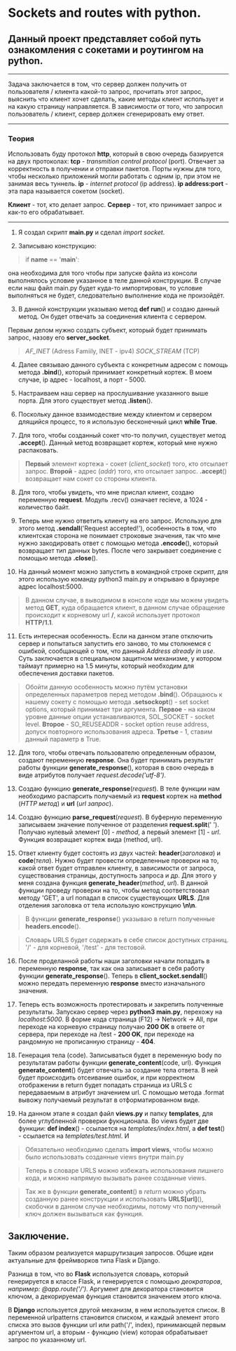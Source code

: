 # Sockets and routes with python.

## Данный проект представляет собой путь ознакомления с сокетами и роутингом на python.

---

Задача заключается в том, что сервер должен получить от пользователя / клиента какой-то запрос, прочитать этот запрос, выяснить что клиент хочет сделать, какие методы клиент использует и на какую страницу направляется. В зависимости от того, что запросил пользователь / клиент, сервер должен сгенерировать ему ответ.

---
### Теория

Использовать буду протокол **http**, который в свою очередь базируется на двух протоколах:
**tcp** - *transmition control protocol* (port). Отвечает за корректность в получении и отправки пакетов. Порты нужны для того, чтобы несколько приложений могли работать с одним ip, при этом не занимая весь туннель.
**ip** - *internet protocol* (ip address).
**ip address:port** - эта пара называется сокетом (socket).

**Клиент** - тот, кто делает запрос.
**Сервер** - тот, кто принимает запрос и как-то его обрабатывает.

---

1. Я создал скрипт **main.py** и сделал *import socket*.

2. Записываю конструкцию:

>if __name__ == '__main__':

она необходима для того чтобы при запуске файла из консоли выполнялось условие указанное в теле данной конструкции. В случае если наш файл main.py будет куда-то импортирован, то условие выполняться не будет, следовательно выполнение кода не произойдёт.

3. В данной конструкции указываю метод **def run**() и создаю данный метод. Он будет отвечать за соединения клиента с сервером.

Первым делом нужно создать субъект, который будет принимать запрос, назову его **server_socket**.

>*AF_INET* (Adress Famiily, INET - ipv4)
>*SOCK_STREAM* (TCP)

4. Далее связываю данного субъекта с конкретным адресом с помощь метода **.bind**(), который принимает конкретный кортеж. В моем случае, ip адрес - localhost, а порт - 5000. 

5. Настраиваем наш сервер на прослушивание указанного выше порта. Для этого существует метод **.listen**().

6. Поскольку данное взаимодествие между клиентом и сервером длящийся процесс, то я использую бесконечный цикл **while True**.

7. Для того, чтобы созданный сокет что-то получил, существует метод **.accept**(). Данный метод возвращает кортеж, который мне нужно распаковать.

>**Первый** элемент кортежа - сокет (*client_socket*) того, кто отсылает запрос.
>**Второй** - адрес (*addr*) того, кто отсылает запрос.
>**.accept**() возвращает нам сокет со стороны клиента.

8. Для того, чтобы увидеть, что мне прислал клиент, создаю переменную **request**. Модуль .recv() означает recieve, а 1024 - количество байт.

9. Теперь мне нужно ответить клиенту на его запрос. Использую для этого метод **.sendall**('Request accepted!'), особенность в том, что клиентская сторона не понимает строковые значения, так что мне нужно закодировать ответ с помощью метода **.encode**(), который возвращает тип данных bytes. После чего закрывает соединение с помощью метода **.close**().

10. На данный момент можно запустить в командной строке скрипт, для этого использую команду python3 main.py и открываю в браузере адрес localhost:5000.

>В данном случае, в выводимом в консоле коде мы можем увидеть метод **GET**, куда обращается клиент, в данном случае обращение происходит к корневому url **/**, какой использует протокол **HTTP/1.1**.

11. Есть интересная особенность. Если на данном этапе отключить сервер и попытаться запустить его заново, то мы столкнемся с ошибкой, сообщающей о том, что данный *Address already in use*. Суть заключается в специальном защитном механизме, у котором таймаут примерно на 1.5 минуты, который необходим для обеспечения доставки пакетов.

>Обойти данную особенность можно путём установки определенных параметров перед методом **.bind**().
>Обращаюсь к нашему сокету с помощью метода **.setsockopt**() - set socket options, который принимает три аргумента. **Первое** - на каком уровне данные опции устанавливаются, SOL_SOCKET - socket level. **Второе** - SO_REUSEADDR - socket option reuse address, допуск повторного использования адреса. **Третье** - 1, ставим данный параметр в True.

12. Для того, чтобы отвечать пользователю определенным образом, создают переменную **response**. Она будет принимать результат работы функции **generate_response**(), которая в свою очередь в виде атрибутов получает *request.decode('utf-8')*.

13. Создаю функцию **generate_response**(*request*).
В теле функции нам необходимо распарсить получаемый из **request** кортеж на **method** (*HTTP метод*) и **url** (*url запрос*). 

14. Создаю функцию **parse_request**(*request*).
В буферную переменную записываем значение полученное от разделения **request.split**(' '). Получаю нулевый элемент [0] - *method*, а первый элемент [1] - *url*. Функция возвращает кортеж вида (method, url).

15. Ответ клиенту будет состоять из двух частей: **header**(*заголовка*) и **code**(*тела*). Нужно будет провести определенные проверки на то, какой ответ будет отправлен клиенту, в зависимости от запроса, существования страницы, доступность запроса и др.
Для этого у меня создана функция **generate_header**(*method*, *url*). В данной функции проведу проверки на то, чтобы метод соответствовал методу 'GET', а url попадал в список существующих **URLS**. Для отделения заголовка от тела использую конструкцию **\n\n**.

>В функции **generate_response**() указываю в return полученные **headers.encode**().

>Словарь URLS будет содержать в себе список доступных страниц. '/' - для корневой, '/test' - для тестовой.

16. После проделанной работы наши заголовки начали попадать в переменную **response**, так как она записывает в себя работу функции **generate_response**(). Теперь в **client_socket.sendall**() можно передать переменную **response** вместо изначального значения.

17. Теперь есть возможность протестировать и закрепить полученные результаты. Запускаю сервер через **python3 main.py**, перехожу на *localhost:5000*. В форме кода страница (F12) -> Network -> All, при переходе на корневую страницу получаю **200 ОК** в ответе от сервера, при переходе на /test - **200 OK**, при переходе на рандомную не прописанную страницу - **404**.

18. Генерация тела (code). Записываться будет в переменную body по результатам работы функции **generate_content**(code, url).
Функция **generate_content**() будет отвечать за создание тела ответа. В ней будет происходить отсеивание ошибок, и при корректном отображении в return будет попадать страница из URLS с передаваемым в атрибут значением url. С помощью метода .format вывожу получаемый результат в отформатированном виде.

19. На данном этапе я создал файл **views.py** и папку **templates**, для более углубленной проверки фукнционала. Во views будет две функции: **def index**() - ссылается на *templates/index.html*, а **def test**() - ссылается на *templates/test.html*. И 

>Обязательно необходимо сделать **import views**, чтобы можно было использовать созданные views внутри main.py

>Теперь в словаре URLS можно избежать использования лишнего кода, и можно напрямую вызывать ранее созданные views.

>Так же в функции **generate_content**() в *return* можно убрать созданную ранее конструкции и использовать **URLS[url]**(), скобочки в данном случае необходимы, потому что полученный ключ должен вызываться как функция.

## Заключение.
Таким образом реализуется маршрутизация запросов. Общие идеи актуальные для фреймворков типа Flask и Django. 

Разница в том, что во **Flask** используется словарь, который генерируется в классе Flask, и генерируется с помощью *деократоров*, *например: @app.route('/')*. Аргумент для декоратора становится ключом, а декорируемая функция становится значением этого ключа. 

В **Django** используется другой механизм, в нем используется список. В переменной urlpatterns становится списком, и каждый элемент этого списка это вызов функции url или path('/', index), принимающей первым аргументом url, а вторым - функцию (view) которая обрабатывает запрос по указанному url.